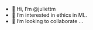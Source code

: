 - 👋 Hi, I’m @juliettm
- 👀 I’m interested in ethics in ML.
- 💞️ I’m looking to collaborate ...


<!---
juliettm/juliettm is a ✨ special ✨ repository because its `README.md` (this file) appears on your GitHub profile.
You can click the Preview link to take a look at your changes.
--->
